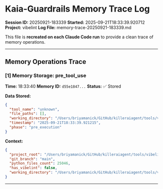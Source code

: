 # Kaia-Guardrails Memory Trace Log

**Session ID:** 20250921-183339
**Started:** 2025-09-21T18:33:39.920712
**Project:** vibelint
**Log File:** memory-trace-20250921-183339.md

This file is **recreated on each Claude Code run** to provide a clean trace of memory operations.

---

## Memory Operations Trace


### [1] Memory Storage: pre_tool_use

**Time:** 18:33:40
**Memory ID:** `d55e1847...`
**Status:** ✅ Stored

**Data Stored:**
```json
{
  "tool_name": "unknown",
  "file_paths": [],
  "working_directory": "/Users/briyamanick/GitHub/killeraiagent/tools/vibelint",
  "timestamp": "2025-09-21T18:33:39.921215",
  "phase": "pre_execution"
}
```

**Context:**
```json
{
  "project_root": "/Users/briyamanick/GitHub/killeraiagent/tools/vibelint",
  "git_branch": "main",
  "python_files_count": 25046,
  "has_vibelint": false,
  "working_directory": "/Users/briyamanick/GitHub/killeraiagent/tools/vibelint"
}
```

---
